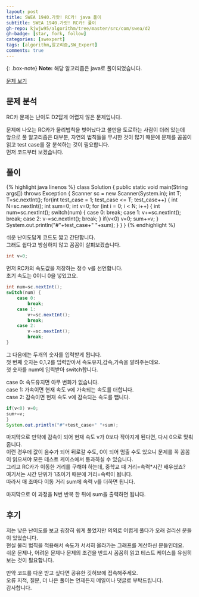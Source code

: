```yaml
---
layout: post
title: SWEA 1940.가랏! RC카! java 풀이
subtitle: SWEA 1940.가랏! RC카! 풀이
gh-repo: kjwjw95/algorithm/tree/master/src/com/swea/d2
gh-badge: [star, fork, follow]
categories: [swexpert]
tags: [algorithm,알고리즘,SW_Expert]
comments: true
---
```

{: .box-note}
**Note:** 해당 알고리즘은 java로 풀이되었습니다.

[문제 보기](https://swexpertacademy.com/main/code/problem/problemDetail.do?contestProbId=AV5PjMgaALgDFAUq&categoryId=AV5PjMgaALgDFAUq&categoryType=CODE)

## 문제 분석
RC카 문제는 난이도 D2답게 어렵지 않은 문제입니다.

문제에 나오는 RC카가 물리법칙을 벗어났다고 불만을 토로하는 사람이 더러 있는데  
앞으로 풀 알고리즘은 대부분, 자연의 법칙들을 무시한 것이 많기 때문에 문제를 꼼꼼이 읽고 test case를 잘 분석하는 것이 필요합니다.  
먼저 코드부터 보겠습니다.

## 풀이

{% highlight java linenos %}
class Solution
{
	public static void main(String args[]) throws Exception
	{
		Scanner sc = new Scanner(System.in);
		int T;
		T=sc.nextInt();
		for(int test_case = 1; test_case <= T; test_case++)
		{
			int N=sc.nextInt();
			int sum=0;
			int v=0;
			for (int i = 0; i < N; i++) {
				int num=sc.nextInt();
				switch(num) {
				case 0:
					break;
				case 1:
					v+=sc.nextInt();
					break;
				case 2:
					v-=sc.nextInt();
					break;
				}
				if(v<0)	v=0;
				sum+=v;
			}
		System.out.println("#"+test_case+" "+sum);
		}
	}
}
{% endhighlight %}

쉬운 난이도답게 코드도 짧고 간단합니다.  
그래도 쉽다고 방심하지 않고 꼼꼼이 살펴보겠습니다.

```java
int v=0;
```

먼저 RC카의 속도값을 저장하는 정수 v를 선언합니다.  
초기 속도는 0이니 0을 넣었고요.

```java
int num=sc.nextInt();
switch(num) {
	case 0:
		break;
	case 1:
		v+=sc.nextInt();
		break;
	case 2:
		v-=sc.nextInt();
		break;
}
```
그 다음에는 두개의 숫자를 입력받게 됩니다.  
첫 번째 숫자는 0,1,2를 입력받아서 속도유지,감속,가속을 알려주는데요.  
첫 숫자를 num에 입력받아 switch합니다.

case 0: 속도유지면 아무 변화가 없습니다.  
case 1: 가속이면 현재 속도 v에 가속되는 속도를 더합니다.  
case 2: 감속이면 현재 속도 v에 감속되는 속도를 뺍니다.

```java
if(v<0)	v=0;
sum+=v;
}
System.out.println("#"+test_case+" "+sum);
```
마지막으로 만약에 감속이 되어 현재 속도 v가 0보다 작아지게 된다면, 다시 0으로 맞춰줍니다.  
이런 경우에 값이 음수가 되어 뒤로갈 수도, 0이 되어 멈출 수도 있으니 문제를 꼭 꼼꼼이 읽으셔야 모든 테스트 케이스에서 통과하실 수 있습니다.  
그리고 RC카가 이동한 거리를 구해야 하는데, 중학교 때 거리=속력*시간 배우셨죠?  
여기서는 시간 단위가 1초이기 때문에 거리=속력이 됩니다.  
따라서 매 초마다 이동 거리 sum에 속력 v를 더하면 됩니다.

마지막으로 이 과정을 N번 반복 한 뒤에 sum을 출력하면 됩니다.

## 후기
저는 낮은 난이도를 보고 굉장히 쉽게 풀었지만 의외로 어렵게 풀다가 오래 걸리신 분들이 있었습니다.  
현실 물리 법칙을 적용해서 속도가 서서히 올라가는 그래프를 계산하신 분들인데요.  
쉬운 문제나, 어려운 문제나 문제의 조건을 반드시 꼼꼼히 읽고 테스트 케이스를 유심히 보는 것이 필요합니다.

만약 코드를 다운 받고 싶다면 공유한 깃허브에 접속해주세요.  
오류 지적, 질문, 더 나은 풀이는 언제든지 메일이나 댓글로 부탁드립니다.  
감사합니다.